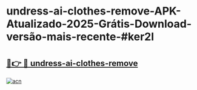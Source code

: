 # undress-ai-clothes-remove-APK-Atualizado-2025-Grátis-Download-versão-mais-recente-#ker2l

# <h2><a href="https://ainizakaria.my?title=undress-ai-clothes-remove&ref=22M">🔗👉 🔴 undress-ai-clothes-remove</a></h2>

[![acn](https://github.com/user-attachments/assets/0f9c940e-d8b0-45ae-aac7-cd30a18b3e1c)](https://ainizakaria.my?title=undress-ai-clothes-remove&ref=22M)

